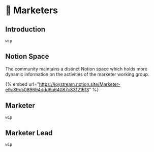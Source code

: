 # 🚀 Marketers

## Introduction

`wip`

## Notion Space&#x20;

The community maintains a distinct Notion space which holds more dynamic information on the activities of the marketer working group.

{% embed url="https://joystream.notion.site/Marketer-e9c39c5089694ddd9a64087c831216f3" %}

## Marketer

`wip`

## Marketer Lead

`wip`
